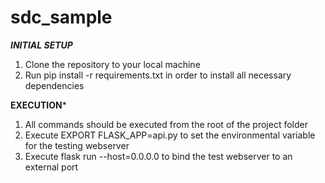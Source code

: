 # sdc_sample

*****INITIAL SETUP*****
1. Clone the repository to your local machine
2. Run pip install -r requirements.txt in order to install all necessary dependencies

****EXECUTION*****
1. All commands should be executed from the root of the project folder
2. Execute EXPORT FLASK_APP=api.py to set the environmental variable for the testing webserver
3. Execute flask run --host=0.0.0.0 to bind the test webserver to an external port


